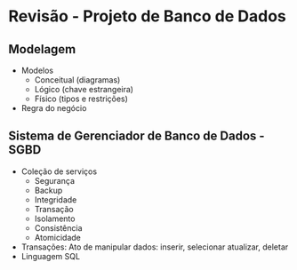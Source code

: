 # Revisão - Projeto de Banco de Dados
## Modelagem
* Modelos
  * Conceitual (diagramas)
  * Lógico (chave estrangeira)
  * Físico (tipos e restrições)
* Regra do negócio

## Sistema de Gerenciador de Banco de Dados - SGBD
* Coleção de serviços
  * Segurança
  * Backup
  * Integridade
  * Transação
  * Isolamento
  * Consistência
  * Atomicidade
* Transações: Ato de manipular dados: inserir, selecionar atualizar, deletar
* Linguagem SQL 
